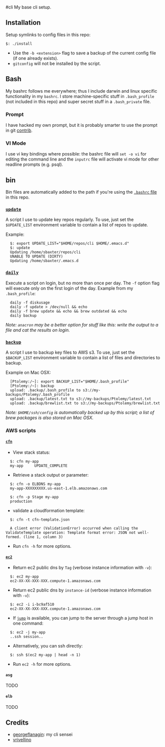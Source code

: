 #cli
My base cli setup.

## Installation
Setup symlinks to config files in this repo:
```
$: ./install
```
* Use the `-b <extension>` flag to save a backup of the current config file (if one already exists).
* `gitconfig` will not be installed by the script.

## Bash
My bashrc follows me everywhere; thus I include darwin and linux specific functionality in my `bashrc`. I store machine-specific stuff in `.bash_profile` (not included in this repo) and super secret stuff in a `.bash_private` file.

### Prompt
I have hacked my own prompt, but it is probably smarter to use the prompt in git [contrib](https://github.com/git/git/blob/master/contrib/completion/git-prompt.sh).

### VI Mode
I use vi key bindings where possible: the bashrc file will `set -o vi` for editing the command line and the `inputrc` file will activate vi mode for other readline prompts (e.g. psql).

## bin
Bin files are automatically added to the path if you're using the [`.bashrc` file](./bashrc#L61-L63) in this repo.

### [`update`](./bin/update)
A script I use to update key repos regularly. To use, just set the `$UPDATE_LIST` environment variable to contain a list of repos to update.

Example:
```
  $: export UPDATE_LIST="$HOME/repos/cli $HOME/.emacs.d"
  $: update
  Updating /home/sbaxter/repos/cli
  UNABLE TO UPDATE (DIRTY)
  Updating /home/sbaxter/.emacs.d
```

### [`daily`](./bin/daily)
Execute a script on login, but no more than once per day. The `-f` option flag will execute only on the first login of the day.
Example from my `.bash_profile`:
```
  daily -f diskusage
  daily -f update > /dev/null && echo
  daily -f brew update && echo && brew outdated && echo
  daily backup
```

*Note: `anacron` may be a better option for stuff like this: write the output to a file and cat the results on login.*

### [`backup`](./bin/backup)
A script I use to backup key files to AWS s3. To use, just set the `$BACKUP_LIST` environment variable to contain a list of files and directories to backup.

Example on Mac OSX:
```
  [Ptolemy:/~]: export BACKUP_LIST="$HOME/.bash_profile"
  [Ptolemy:/~]: backup
  upload: .backup/.bash_profile to s3://my-backups/Ptolemy/.bash_profile
  upload: .backup/latest.txt to s3://my-backups/Ptolemy/latest.txt
  upload: .backup/brewlist.txt to s3://my-backups/Ptolemy/brewlist.txt
```

*Note: `$HOME/ssh/config` is automatically backed up by this script; a list of brew packages is also stored on Mac OSX.*

### AWS scripts
#### [`cfn`](./bin/cfn)
* View stack status:
```
  $: cfn my-app
  my-app     UPDATE_COMPLETE
```
* Retrieve a stack output or parameter:
```
  $: cfn -o ELBDNS my-app
  my-app-XXXXXXXXX.us-east-1.elb.amazonaws.com

  $: cfn -p Stage my-app
  production
```
* validate a cloudformation template:
```
  $: cfn -t cfn-template.json

  A client error (ValidationError) occurred when calling the ValidateTemplate operation: Template format error: JSON not well-formed. (line 1, column 3)
```
* Run `cfn -h` for more options.

#### [`ec2`](./bin/ec2)
* Return ec2 public dns by `Tag` (verbose instance information with `-v`):
```
  $: ec2 my-app
  ec2-XX-XX-XXX-XXX.compute-1.amazonaws.com
```
* Return ec2 public dns by `instance-id` (verbose instance information with `-v`):
```
  $: ec2 -i i-bc9af510
  ec2-XX-XX-XXX-XXX.compute-1.amazonaws.com
```
* If [`jump`](./bin/jump) is available, you can jump to the server through a jump host in one command:
```
  $: ec2 -j my-app
  ..ssh session..
```
* Alternatively, you can ssh directly:
```
  $: ssh $(ec2 my-app | head -n 1)
```
* Run `ec2 -h` for more options.

#### `asg`
TODO

#### `elb`
TODO


## Credits
* [georgeflanagin](https://github.com/georgeflanagin): my cli sensei
* [vrivellino](https://github.com/vrivellino)
